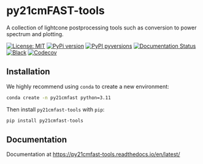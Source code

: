 # py21cmFAST-tools
A collection of lightcone postprocessing tools such as conversion to power spectrum and plotting.

[![License: MIT](https://img.shields.io/badge/License-MIT-yellow.svg)](https://opensource.org/licenses/MIT)
[![PyPi version](https://badgen.net/pypi/v/py21cmfast-tools/)](https://pypi.org/project/py21cmfast-tools)
[![PyPI pyversions](https://img.shields.io/pypi/pyversions/py21cmfast-tools.svg)](https://pypi.python.org/pypi/py21cmfast-tools/)
[![Documentation Status](https://readthedocs.org/projects/py21cmfast-tools/badge/?version=latest)](http://py21cmfast-tools.readthedocs.io/?badge=latest)
[![Black](https://img.shields.io/badge/code%20style-black-000000.svg)](https://github.com/psf/black)
[![Codecov](https://codecov.io/gh/21cmfast/py21cmFAST-tools/branch/main/graph/badge.svg)](https://app.codecov.io/gh/21cmfast/py21cmFAST-tools)
## Installation

We highly recommend using `conda` to create a new environment:

```bash
conda create -n py21cmfast python=3.11
```

Then install `py21cmfast-tools` with `pip`:

```bash
pip install py21cmfast-tools
```


## Documentation

Documentation at https://py21cmfast-tools.readthedocs.io/en/latest/
